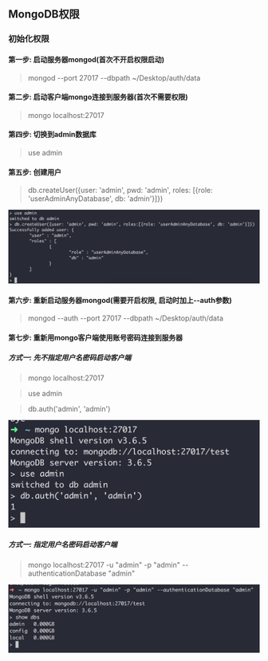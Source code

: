 ## MongoDB权限

### 初始化权限

#### 第一步: 启动服务器mongod(首次不开启权限启动)

> mongod --port 27017  --dbpath ~/Desktop/auth/data


#### 第二步: 启动客户端mongo连接到服务器(首次不需要权限)

> mongo localhost:27017

#### 第四步: 切换到admin数据库
> use admin

#### 第五步: 创建用户

> db.createUser({user: 'admin', pwd: 'admin', roles: \[{role: 'userAdminAnyDatabase', db: 'admin'}]})

![](img/p189.png)

#### 第六步: 重新启动服务器mongod(需要开启权限, 启动时加上--auth参数)

> mongod --auth --port 27017  --dbpath ~/Desktop/auth/data

#### 第七步: 重新用mongo客户端使用账号密码连接到服务器

##### 方式一: 先不指定用户名密码启动客户端
> mongo localhost:27017

> use admin

> db.auth('admin', 'admin')

![](img/p188.png)


##### 方式一: 指定用户名密码启动客户端

> mongo localhost:27017 -u "admin" -p "admin" --authenticationDatabase "admin"

![](img/p190.png)
























































































































































































































